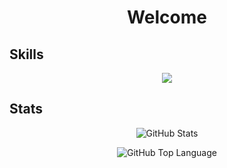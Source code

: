 
<h1 align="center">Welcome</h1>

## Skills
<p align="center">
  <a href="https://skillicons.dev">
    <img src="https://skillicons.dev/icons?i=py,c,cpp,pytorch,tensorflow,cmake,linux,git,vim,java,html,css,js,matlab,raspberrypi,arduino,latex,gcp&theme=light&perline=9" />
  </a>
</p>

## Stats
<p align="center">
  <img src="https://github-readme-stats.vercel.app/api?username=tunyuanchang&theme=dark&card_width=500&show_icons=true&rank_icon=github" 
    alt="GitHub Stats">
</p>

<p align="center">
  <img src="https://github-readme-stats.vercel.app/api/top-langs/?username=tunyuanchang&theme=dark&card_width=500&layout=compact&size_weight=0.5&count_weight=0.5&exclude_repo=tunyuanchang.github.io"
    alt="GitHub Top Language">
</p>


<!--
![GitHub Stats](https://github-readme-stats.vercel.app/api?username=tunyuanchang&theme=dark&show_icons=true&rank_icon=github&card_width=500)
![Top Langs](https://github-readme-stats.vercel.app/api/top-langs/?username=tunyuanchang&size_weight=0.5&count_weight=0.5&exclude_repo=tunyuanchang.github.io&layout=compact&theme=dark&card_width=500)
-->
